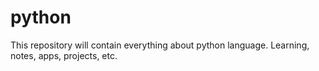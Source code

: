 # python
This repository will contain everything about python language. Learning, notes, apps, projects, etc.




